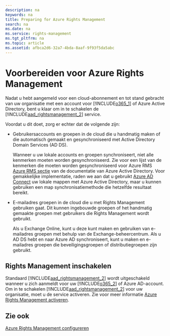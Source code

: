 ```yaml
---
description: na
keywords: na
title: Preparing for Azure Rights Management
search: na
ms.date: na
ms.service: rights-management
ms.tgt_pltfrm: na
ms.topic: article
ms.assetid: afbca2d6-32a7-4bda-8aaf-9f93f5da5abc
---
```

# Voorbereiden voor Azure Rights Management
Nadat u hebt aangemeld voor een cloud-abonnement en tot stand gebracht van uw organisatie met een account voor [!INCLUDE[o365_1](../Token/o365_1_md.md)] of Azure Active Directory, bent u klaar om in te schakelen de [!INCLUDE[aad_rightsmanagement_2](../Token/aad_rightsmanagement_2_md.md)] service.

Voordat u dit doet, zorg er echter dat de volgende zijn:

-   Gebruikersaccounts en groepen in de cloud die u handmatig maken of die automatisch gemaakt en gesynchroniseerd met Active Directory Domain Services (AD DS).

    Wanneer u uw lokale accounts en groepen synchroniseert, niet alle kenmerken moeten worden gesynchroniseerd. Zie voor een lijst van de kenmerken die moeten worden gesynchroniseerd voor Azure RMS [Azure RMS sectie](https://azure.microsoft.com/documentation/articles/active-directory-aadconnectsync-attributes-synchronized/) van de documentatie van Azure Active Directory. Voor gemakkelijke implementatie, raden we aan dat u gebruikt [Azure AD Connect](http://azure.microsoft.com/documentation/articles/active-directory-aadconnect/) uw lokale mappen met Azure Active Directory, maar u kunnen gebruiken een map synchronisatiemethode die hetzelfde resultaat bereikt.

-   E-mailadres groepen in de cloud die u met Rights Management gebruiken gaat. Dit kunnen ingebouwde groepen of het handmatig gemaakte groepen met gebruikers die Rights Management wordt gebruikt.

    Als u Exchange Online, kunt u deze kunt maken en gebruiken van e-mailadres groepen met behulp van de Exchange-beheercentrum. Als u AD DS hebt en naar Azure AD synchroniseert, kunt u maken en e-mailadres groepen die beveiligingsgroepen of distributiegroepen zijn gebruikt.

## Rights Management inschakelen
Standaard [!INCLUDE[aad_rightsmanagement_2](../Token/aad_rightsmanagement_2_md.md)] wordt uitgeschakeld wanneer u zich aanmeldt voor uw [!INCLUDE[o365_2](../Token/o365_2_md.md)] of Azure AD-account. Om in te schakelen [!INCLUDE[aad_rightsmanagement_2](../Token/aad_rightsmanagement_2_md.md)] voor uw organisatie, moet u de service activeren. Zie voor meer informatie [Azure Rights Management activeren](../Topic/Activating_Azure_Rights_Management.md).

## Zie ook
[Azure Rights Management configureren](../Topic/Configuring_Azure_Rights_Management.md)

